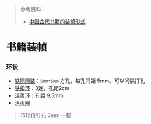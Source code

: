 > 参考资料：
>
> - [中国古代书籍的装帧形式](http://www.sanglianju.com/news/show.php?itemid=1294)

# 书籍装帧

### 环状

- [铁圈圈装](https://item.taobao.com/item.htm?ali_refid=a3_420434_1006:1152500081:N:so1XHu7B1siQrCAXJV9IiQ==:ab59805c328ec20636270e554c08e1c2&ali_trackid=1_ab59805c328ec20636270e554c08e1c2&id=571496315267&spm=a21n57.1.0.0&skuId=3866016615933)：`5mm*5mm` 方孔，每孔间距 5mm。可以间隔打孔
- [铁扣环](https://detail.tmall.com/item.htm?ali_refid=a3_430582_1006:1104045385:N:beAxDKTsJ1D4PRo34VBVVQ==:8037fc8d59605c6fe5fb0b1eb1e5dd5f&ali_trackid=1_8037fc8d59605c6fe5fb0b1eb1e5dd5f&id=602859346011&spm=a21n57.1.0.0)：3连，孔距2cm
- [活页环](https://detail.tmall.com/item.htm?abbucket=19&id=739605125266&ns=1&skuId=5272271614557&spm=a21n57.1.0.0.3e44523c6dmqyF)：孔距 9.5mm
- [活页圈](https://item.taobao.com/item.htm?ali_refid=a3_420434_1006:1103463825:H:Sx1r2os7TycKnevTrpOHcQ==:70f769c4bc9a3e90a769a7d08efcfb4f&ali_trackid=282_70f769c4bc9a3e90a769a7d08efcfb4f&id=609749392588&spm=a21n57.1.0.0)

> 市场价打孔 3mm 一排

